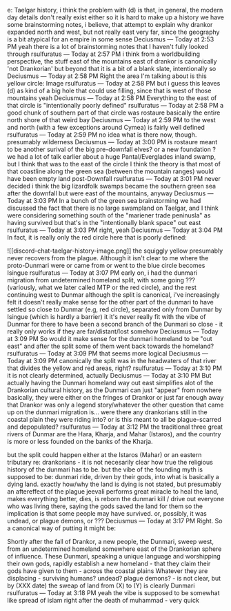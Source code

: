 e: Taelgar history, i think the problem with (d) is that, in general, the modern day details don't really exist either
so it is hard to make up a history
we have some brainstorming notes, i believe, that attempt to explain why drankor expanded north and west, but not really east very far, since the geography is a bit atypical for an empire in some sense
Deciusmus — Today at 2:53 PM
yeah there is a lot of brainstorming notes that I haven't fully looked through
rsulfuratus — Today at 2:57 PM
i think from a worldbuilding perspective, the stuff east of the mountains east of drankor is canonically 'not Drankorian' but beyond that it is a bit of a blank slate, intentionally so
Deciusmus — Today at 2:58 PM
Right the area I'm talking about is this yellow circle:
Image
rsulfuratus — Today at 2:58 PM
but i guess this leaves (d) as kind of a big hole that could use filling, since that is west of those mountains
yeah
Deciusmus — Today at 2:58 PM
Everything to the east of that circle is "intentionally poorly defined"
rsulfuratus — Today at 2:58 PM
a good chunk of southern part of that circle was rostaure
basically the entire north shore of that weird bay
Deciusmus — Today at 2:59 PM
to the west and north (with a few exceptions around Cymea) is fairly well defined
rsulfuratus — Today at 2:59 PM
no idea what is there now, though. presumably wilderness
Deciusmus — Today at 3:00 PM
is rostaure meant to be another surival of the big pre-downfall elves? or a new foundation
?
we had a lot of talk earlier about a huge Pantal/Everglades inland swamp, but I think that was to the east of the circle
I think the theory is that most of that coastline along the green sea (between the mountain ranges) would have been empty land post-Downfall
rsulfuratus — Today at 3:01 PM
never decided
i think the big lizardfolk swamps became the southern green sea after the downfall
but were east of the mountains, anyway
Deciusmus — Today at 3:03 PM
In a bunch of the green sea brainstorming we had discussed the fact that there is no large swampland on Taelgar, and I think were considering something south of the "mariener trade peninusla" as having survived
but that's in the "intentionally blank space" out east
rsulfuratus — Today at 3:03 PM
right, yeah
Deciusmus — Today at 3:04 PM
In fact, it is really only the red circle here that is poorly defined:

![[discord-chat-taelgar-history-image.png]]
the squiggly yellow presumably never recovers from the plague. Although it isn't clear to me where the proto-Dunmari were or came from or went to
the blue circle becomes Isingue
rsulfuratus — Today at 3:07 PM
early on, i had the dunmari migration from undetermined homeland split, with some going ??? (variously, what we later called MTP or the red circle), and the rest continuing west to Dunmar
although the split is canonical, i've increasingly felt it doesn't really make sense for the other part of the dunmari to have settled so close to Dunmar (e.g, red circle), separated only from  Dunmar by Isingue (which is hardly a barrier)
it
it's never really fit with the vibe of Dunmar for there to have been a second branch of the Dunmari so close - it really only works if they are far/distant/lost somehow
Deciusmus — Today at 3:09 PM
So would it make sense for the dunmari homeland to be "out east" and after the split some of them went back towards the homeland?
rsulfuratus — Today at 3:09 PM
that seems more logical
Deciusmus — Today at 3:09 PM
canonically the split was in the headwaters of that river that divides the yellow and red areas, right?
rsulfuratus — Today at 3:10 PM
it is not clearly determined, actually
Deciusmus — Today at 3:10 PM
But actually having the Dunmari homeland way out east simplifies alot of the Drankorian cultural history, as the Dunmari can just "appear" from nowhere basically, they were either on the fringes of Drankor or just far enough away that Drankor was only a legend
story/whatever
the other question that came up on the dunmari migration is... were there any drankorians still in the coastal plain they were riding into? or is this meant to all be plague-scarred and depopulated?
rsulfuratus — Today at 3:12 PM
the traditional three great rivers of Dunmar are the Hara, Kharja, and Mahar (Istaros), and the country is more or less founded on the banks of the Kharja. 

but the split could happen either at the Istaros (Mahar) or an eastern tributary
re: drankorians - it is not necesarily clear how true the religious history of the dunmari has to be.
but the vibe of the founding myth is supposed to be:
dunmari ride, driven by their gods, into what is basically a dying land. exactly how/why the land is dying is not stated, but presumably an aftereffect of the plague
jeevali performs great miracle to heal the land, makes everything better, dies, is reborn
the dunmari kill / drive out everyone who was living there, saying the gods saved the land for them
so the implication is that some people may have survived. or, possibly, it was undead, or plague demons, or ???
Deciusmus — Today at 3:17 PM
Right. So a canonical way of putting it might be:

Shortly after the fall of Drankor, a new people, the Dunmari, sweep west, from an undetermined homeland somewhere east of the Drankorian sphere of influence.
These Dunmari, speaking a unique language and worshipping their own gods, rapidly establish a new homeland  - that they claim their gods have given to them - across the coastal plains
Whatever they are displacing - surviving humans? undead? plague demons? - is not clear, but by (XXX date) the sweap of land from (X) to (Y) is clearly Dunmari
rsulfuratus — Today at 3:18 PM
yeah the vibe is supposed to be somewhat like spread of islam right after the death of muhammad - very quick